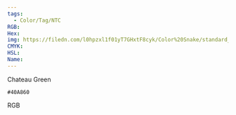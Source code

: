 ```yaml
---
tags:
  - Color/Tag/NTC
RGB:
Hex:
img: https://filedn.com/l0hpzxl1f01yT7GHxtF8cyk/Color%20Snake/standard_csv_to_svg//40A860.svg
CMYK:
HSL:
Name:
---
```

Chateau Green
```palette
#40A860
```
RGB
